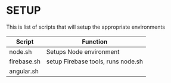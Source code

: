 # SETUP

This is list of scripts that will setup the appropriate environments

| Script        | Function
| ------------- |---------------
| node.sh       | Setups Node environment
| firebase.sh   | setup Firebase tools, runs node.sh
| angular.sh    | 


